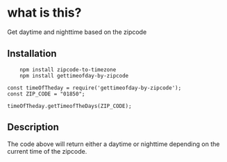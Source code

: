# what is this?

Get daytime and nighttime based on the zipcode

## Installation
``` npm install moment-timezone 
    npm install zipcode-to-timezone
    npm install gettimeofday-by-zipcode
```

```
const timeOfTheday = require('gettimeofday-by-zipcode');
const ZIP_CODE = "01850";

timeOfTheday.getTimeofTheDays(ZIP_CODE);

```
## Description

The code above will return either a daytime or nighttime depending on
the current time of the zipcode.
